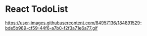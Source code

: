 # React TodoList

https://user-images.githubusercontent.com/84957136/184891529-bde5b989-cf59-44f6-a7b0-f2f3a71e6a77.gif
